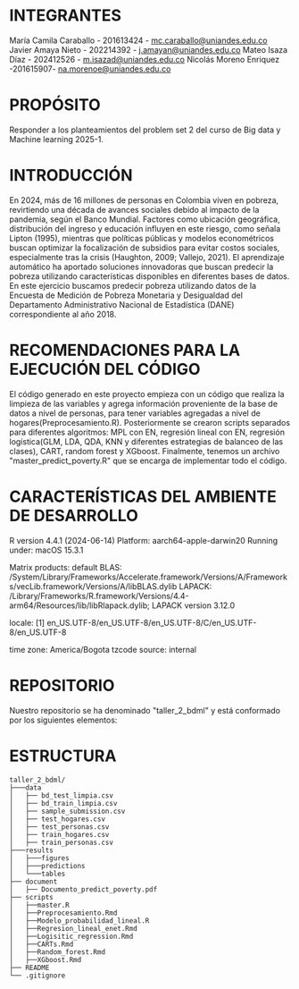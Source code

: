 # INTEGRANTES
María Camila Caraballo - 201613424 - mc.caraballo@uniandes.edu.co
Javier Amaya Nieto - 202214392 - j.amayan@uniandes.edu.co
Mateo Isaza Díaz - 202412526 - m.isazad@uniandes.edu.co
Nicolás Moreno Enriquez -201615907- na.morenoe@uniandes.edu.co

# PROPÓSITO
Responder a los planteamientos del problem set 2 del curso de Big data y Machine learning 2025-1. 

# INTRODUCCIÓN
En 2024, más de 16 millones de personas en Colombia viven en pobreza, revirtiendo una década de avances sociales debido al impacto de la pandemia, según el Banco Mundial. Factores como ubicación geográfica, distribución del ingreso y educación influyen en este riesgo, como señala Lipton (1995), mientras que políticas públicas y modelos econométricos buscan optimizar la focalización de subsidios para evitar costos sociales, especialmente tras la crisis (Haughton, 2009; Vallejo, 2021). El aprendizaje automático ha aportado soluciones innovadoras que buscan predecir la pobreza utilizando características disponibles en diferentes bases de datos. En este ejercicio buscamos predecir pobreza utilizando datos de la Encuesta de Medición de Pobreza Monetaria y Desigualdad del Departamento Administrativo Nacional de Estadística (DANE) correspondiente al año 2018.  

# RECOMENDACIONES PARA LA EJECUCIÓN DEL CÓDIGO
El código generado en este proyecto empieza con un código que realiza la limpieza de las variables y agrega información proveniente de la base de datos a nivel de personas, para tener variables agregadas a nivel de hogares(Preprocesamiento.R). Posteriormente se crearon scripts separados para diferentes algoritmos: MPL con EN, regresión lineal con EN, regresión logística(GLM, LDA, QDA, KNN y diferentes estrategias de balanceo de las clases), CART, random forest y XGboost. Finalmente, tenemos un archivo "master_predict_poverty.R" que se encarga de implementar todo el código.     

# CARACTERÍSTICAS DEL AMBIENTE DE DESARROLLO
R version 4.4.1 (2024-06-14)
Platform: aarch64-apple-darwin20
Running under: macOS 15.3.1

Matrix products: default
BLAS:   /System/Library/Frameworks/Accelerate.framework/Versions/A/Frameworks/vecLib.framework/Versions/A/libBLAS.dylib 
LAPACK: /Library/Frameworks/R.framework/Versions/4.4-arm64/Resources/lib/libRlapack.dylib;  LAPACK version 3.12.0

locale:
[1] en_US.UTF-8/en_US.UTF-8/en_US.UTF-8/C/en_US.UTF-8/en_US.UTF-8

time zone: America/Bogota
tzcode source: internal

# REPOSITORIO
Nuestro repositorio se ha denominado "taller_2_bdml" y está conformado por los siguientes elementos:

# ESTRUCTURA
```plaintext
taller_2_bdml/
├───data
│   ├── bd_test_limpia.csv
│   ├── bd_train_limpia.csv
│   ├── sample_submission.csv
│   ├── test_hogares.csv
│   ├── test_personas.csv
│   ├── train_hogares.csv
│   ├── train_personas.csv
├───results
│   ├───figures
│   ├───predictions
│   └───tables
├── document
│   ├── Documento_predict_poverty.pdf
├── scripts
│   ├──master.R
│   ├──Preprocesamiento.Rmd
│   ├──Modelo_probabilidad_lineal.R
│   ├──Regresion_lineal_enet.Rmd
│   ├──Logisitic_regression.Rmd
│   ├──CARTs.Rmd
│   ├──Random_forest.Rmd
│   ├──XGboost.Rmd
├── README
└── .gitignore
```

